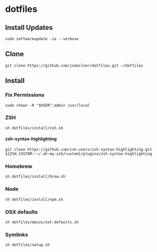 # dotfiles

## Install Updates
`sudo softwareupdate -ia --verbose`

## Clone
`git clone https://github.com/jonmilner/dotfiles.git ~/dotfiles`

## Install

### Fix Permissions
`sudo chown -R "$USER":admin /usr/local`

### ZSH
`sh dotfiles/install/zsh.sh`

#### zsh-syntax-highlighting
`git clone https://github.com/zsh-users/zsh-syntax-highlighting.git ${ZSH_CUSTOM:-~/.oh-my-zsh/custom}/plugins/zsh-syntax-highlighting`

### Homebrew
`sh dotfiles/install/brew.sh`

### Node
`sh dotfiles/install/npm.sh`

### OSX defaults
`sh dotfiles/macos/set-defaults.sh`

### Symlinks
`sh dotfiles/setup.sh`
